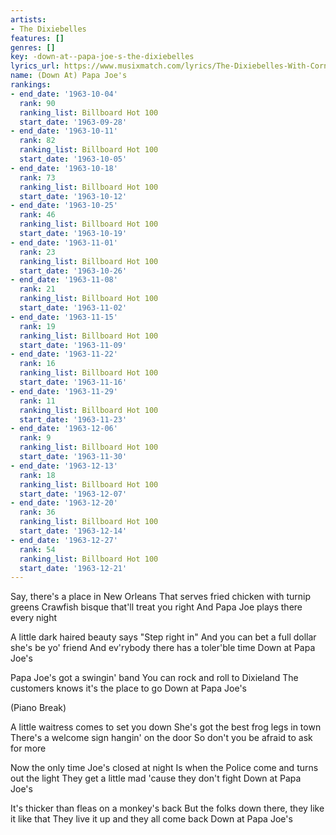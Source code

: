```yaml
---
artists:
- The Dixiebelles
features: []
genres: []
key: -down-at--papa-joe-s-the-dixiebelles
lyrics_url: https://www.musixmatch.com/lyrics/The-Dixiebelles-With-Cornbread-Jerry/Down-At-Papa-Joe-s
name: (Down At) Papa Joe's
rankings:
- end_date: '1963-10-04'
  rank: 90
  ranking_list: Billboard Hot 100
  start_date: '1963-09-28'
- end_date: '1963-10-11'
  rank: 82
  ranking_list: Billboard Hot 100
  start_date: '1963-10-05'
- end_date: '1963-10-18'
  rank: 73
  ranking_list: Billboard Hot 100
  start_date: '1963-10-12'
- end_date: '1963-10-25'
  rank: 46
  ranking_list: Billboard Hot 100
  start_date: '1963-10-19'
- end_date: '1963-11-01'
  rank: 23
  ranking_list: Billboard Hot 100
  start_date: '1963-10-26'
- end_date: '1963-11-08'
  rank: 21
  ranking_list: Billboard Hot 100
  start_date: '1963-11-02'
- end_date: '1963-11-15'
  rank: 19
  ranking_list: Billboard Hot 100
  start_date: '1963-11-09'
- end_date: '1963-11-22'
  rank: 16
  ranking_list: Billboard Hot 100
  start_date: '1963-11-16'
- end_date: '1963-11-29'
  rank: 11
  ranking_list: Billboard Hot 100
  start_date: '1963-11-23'
- end_date: '1963-12-06'
  rank: 9
  ranking_list: Billboard Hot 100
  start_date: '1963-11-30'
- end_date: '1963-12-13'
  rank: 18
  ranking_list: Billboard Hot 100
  start_date: '1963-12-07'
- end_date: '1963-12-20'
  rank: 36
  ranking_list: Billboard Hot 100
  start_date: '1963-12-14'
- end_date: '1963-12-27'
  rank: 54
  ranking_list: Billboard Hot 100
  start_date: '1963-12-21'
---
```

Say, there's a place in New Orleans
That serves fried chicken with turnip greens
Crawfish bisque that'll treat you right
And Papa Joe plays there every night

A little dark haired beauty says "Step right in"
And you can bet a full dollar she's be yo' friend
And ev'rybody there has a toler'ble time
Down at Papa Joe's

Papa Joe's got a swingin' band
You can rock and roll to Dixieland
The customers knows it's the place to go
Down at Papa Joe's

(Piano Break)

A little waitress comes to set you down
She's got the best frog legs in town
There's a welcome sign hangin' on the door
So don't you be afraid to ask for more

Now the only time Joe's closed at night
Is when the Police come and turns out the light
They get a little mad 'cause they don't fight
Down at Papa Joe's

It's thicker than fleas on a monkey's back
But the folks down there, they like it like that
They live it up and they all come back
Down at Papa Joe's
